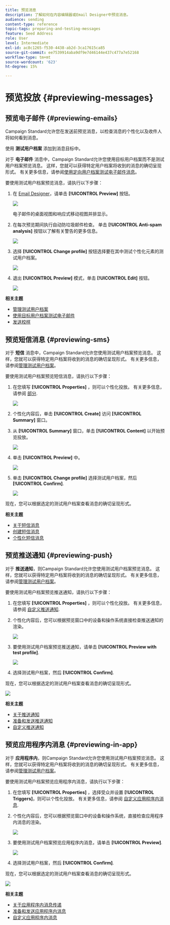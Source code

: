 ```yaml
---
title: 预览消息
description: 了解如何在内容编辑器或Email Designer中预览消息。
audience: sending
content-type: reference
topic-tags: preparing-and-testing-messages
feature: Seed Address
role: User
level: Intermediate
exl-id: ac8c1265-f530-4438-ab2d-3ca17615ca85
source-git-commit: ee7539914aba9df9e7d46144e437c477a7e52168
workflow-type: tm+mt
source-wordcount: '623'
ht-degree: 15%

---
```


# 预览投放 {#previewing-messages}

## 预览电子邮件 {#previewing-emails}

Campaign Standard允许您在发送前预览消息，以检查消息的个性化以及收件人将如何看到消息。

使用 **测试用户档案** 添加到消息目标中。

对于 **电子邮件** 消息中，Campaign Standard允许您使用目标用户档案而不是测试用户档案预览消息。 这样，您就可以获得特定用户档案将收到的消息的确切呈现形式。 有关更多信息，请参阅[使用定向用户档案测试电子邮件消息](../../sending/using/testing-messages-using-target.md)。

要使用测试用户档案预览消息，请执行以下步骤：

1. 在 [Email Designer](../../designing/using/designing-content-in-adobe-campaign.md)，请单击 **[!UICONTROL Preview]** 按钮。

   ![](assets/sending_preview.png)

   电子邮件的桌面视图和响应式移动视图并排显示。

1. 在每次预览期间执行自动防垃圾邮件检查。 单击 **[!UICONTROL Anti-spam analysis]** 按钮以了解有关警告的更多信息。

   ![](assets/sending_anti-spam_analysis.png)

1. 选择 **[!UICONTROL Change profile]** 按钮选择要在其中测试个性化元素的测试用户档案。

   ![](assets/sending_test-profile.png)

1. 退出 **[!UICONTROL Preview]** 模式，单击 **[!UICONTROL Edit]** 按钮。

   ![](assets/sending_preview_edit.png)

**相关主题**

* [管理测试用户档案](../../audiences/using/managing-test-profiles.md)
* [使用目标用户档案测试电子邮件](../../sending/using/testing-messages-using-target.md)
* [发送校样](../../sending/using/sending-proofs.md)

## 预览短信消息 {#previewing-sms}

对于 **短信** 消息中，Campaign Standard允许您使用测试用户档案预览消息。 这样，您就可以获得特定用户档案将收到的消息的确切呈现形式。 有关更多信息，请参阅[管理测试用户档案](../../audiences/using/managing-test-profiles.md)。

要使用测试用户档案预览短信消息，请执行以下步骤：

1. 在您填写 **[!UICONTROL Properties]** ，则可以个性化投放。 有关更多信息，请参阅 [部分](../../channels/using/personalizing-sms-messages.md).

   ![](assets/sms_preview.png)

1. 个性化内容后，单击 **[!UICONTROL Create]** 访问 **[!UICONTROL Summary]** 窗口。

1. 从 **[!UICONTROL Summary]** 窗口，单击 **[!UICONTROL Content]** 以开始预览投放。

   ![](assets/sms_preview_2.png)

1. 单击 **[!UICONTROL Preview]** 中。

   ![](assets/sms_preview_3.png)

1. 单击 **[!UICONTROL Change profile]** 选择测试用户档案，然后 **[!UICONTROL Confirm]**.

   ![](assets/sms_preview_4.png)

现在，您可以根据选定的测试用户档案查看消息的确切呈现形式。

**相关主题**

* [关于短信消息](../../channels/using/about-sms-messages.md)
* [创建短信消息](../../channels/using/creating-an-sms-message.md)
* [个性化短信消息](../../channels/using/personalizing-sms-messages.md)

## 预览推送通知 {#previewing-push}

对于 **推送通知**，则Campaign Standard允许您使用测试用户档案预览消息。 这样，您就可以获得特定用户档案将收到的消息的确切呈现形式。 有关更多信息，请参阅[管理测试用户档案](../../audiences/using/managing-test-profiles.md)。

要使用测试用户档案预览推送通知，请执行以下步骤：

1. 在您填写 **[!UICONTROL Properties]** ，则可以个性化投放。 有关更多信息，请参阅 [自定义推送通知](../../channels/using/customizing-a-push-notification.md).

1. 个性化内容后，您可以根据预览窗口中的设备和操作系统直接检查推送通知的渲染。

   ![](assets/push_preview.png)

1. 要使用测试用户档案预览推送通知，请单击 **[!UICONTROL Preview with test profile]**.

   ![](assets/push_preview_2.png)

1. 选择测试用户档案，然后 **[!UICONTROL Confirm]**.

现在，您可以根据选定的测试用户档案查看消息的确切呈现形式。

![](assets/push_preview_3.png)

**相关主题**

* [关于推送通知](../../channels/using/about-push-notifications.md)
* [准备和发送推送通知](../../channels/using/preparing-and-sending-a-push-notification.md)
* [自定义推送通知](../../channels/using/customizing-a-push-notification.md)

## 预览应用程序内消息 {#previewing-in-app}

对于 **应用程序内**，则Campaign Standard允许您使用测试用户档案预览消息。 这样，您就可以获得特定用户档案将收到的消息的确切呈现形式。 有关更多信息，请参阅[管理测试用户档案](../../audiences/using/managing-test-profiles.md)。

要使用测试用户档案预览应用程序内消息，请执行以下步骤：

1. 在您填写 **[!UICONTROL Properties]** ，选择受众并设置 **[!UICONTROL Triggers]**，则可以个性化投放。 有关更多信息，请参阅 [自定义应用程序内消息](../../channels/using/customizing-an-in-app-message.md).

1. 个性化内容后，您可以根据预览窗口中的设备和操作系统，直接检查应用程序内消息的渲染。

   ![](assets/in_app_preview.png)

1. 要使用测试用户档案预览应用程序内消息，请单击 **[!UICONTROL Preview]**.

   ![](assets/in_app_preview_2.png)

1. 选择测试用户档案，然后 **[!UICONTROL Confirm]**.

现在，您可以根据选定的测试用户档案查看消息的确切呈现形式。

![](assets/in_app_preview_3.png)

**相关主题**

* [关于应用程序内消息传递](../../channels/using/about-in-app-messaging.md)
* [准备和发送应用程序内消息](../../channels/using/preparing-and-sending-an-in-app-message.md)
* [自定义应用程序内消息](../../channels/using/customizing-an-in-app-message.md)
